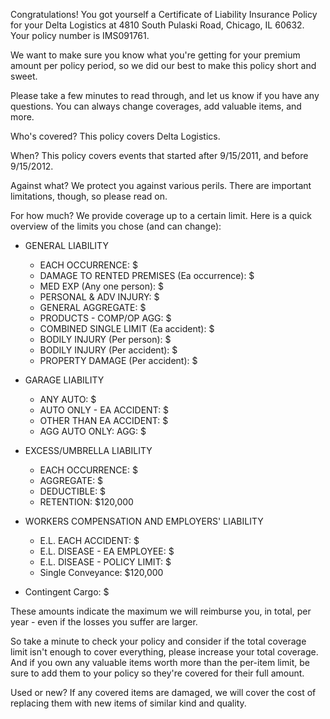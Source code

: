 Congratulations! You got yourself a Certificate of Liability Insurance Policy for your Delta Logistics at 4810 South Pulaski Road, Chicago, IL 60632. Your policy number is IMS091761.

We want to make sure you know what you're getting for your premium amount per policy period, so we did our best to make this policy short and sweet.

Please take a few minutes to read through, and let us know if you have any questions. You can always change coverages, add valuable items, and more.

Who's covered?
This policy covers Delta Logistics.

When?
This policy covers events that started after 9/15/2011, and before 9/15/2012.

Against what?
We protect you against various perils. There are important limitations, though, so please read on.

For how much?
We provide coverage up to a certain limit. Here is a quick overview of the limits you chose (and can change):

- GENERAL LIABILITY
  - EACH OCCURRENCE: $
  - DAMAGE TO RENTED PREMISES (Ea occurrence): $
  - MED EXP (Any one person): $
  - PERSONAL & ADV INJURY: $
  - GENERAL AGGREGATE: $
  - PRODUCTS - COMP/OP AGG: $
  - COMBINED SINGLE LIMIT (Ea accident): $
  - BODILY INJURY (Per person): $
  - BODILY INJURY (Per accident): $
  - PROPERTY DAMAGE (Per accident): $

- GARAGE LIABILITY
  - ANY AUTO: $
  - AUTO ONLY - EA ACCIDENT: $
  - OTHER THAN EA ACCIDENT: $
  - AGG AUTO ONLY: AGG: $

- EXCESS/UMBRELLA LIABILITY
  - EACH OCCURRENCE: $
  - AGGREGATE: $
  - DEDUCTIBLE: $
  - RETENTION: $120,000

- WORKERS COMPENSATION AND EMPLOYERS' LIABILITY
  - E.L. EACH ACCIDENT: $
  - E.L. DISEASE - EA EMPLOYEE: $
  - E.L. DISEASE - POLICY LIMIT: $
  - Single Conveyance: $120,000

- Contingent Cargo: $

These amounts indicate the maximum we will reimburse you, in total, per year - even if the losses you suffer are larger.

So take a minute to check your policy and consider if the total coverage limit isn't enough to cover everything, please increase your total coverage. And if you own any valuable items worth more than the per-item limit, be sure to add them to your policy so they're covered for their full amount.

Used or new?
If any covered items are damaged, we will cover the cost of replacing them with new items of similar kind and quality.